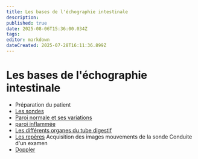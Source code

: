 ```yaml
---
title: Les bases de l'échographie intestinale
description: 
published: true
date: 2025-08-06T15:36:00.034Z
tags: 
editor: markdown
dateCreated: 2025-07-28T16:11:36.899Z
---
```


# Les bases de l'échographie intestinale

- Préparation du patient
- [Les sondes](/bases/sondes)
- [Paroi normale et ses variations](/bases/paroi_normale)
- [paroi inflammée](/bases/paroi_inflammee/bases)
- [Les différents organes du tube digestif](/bases/lesorganes/bases)
- [Les repères](/bases/reperes)
Acquisition des images mouvements de la sonde
Conduite d'un examen
- [Doppler](/bases/doppler)